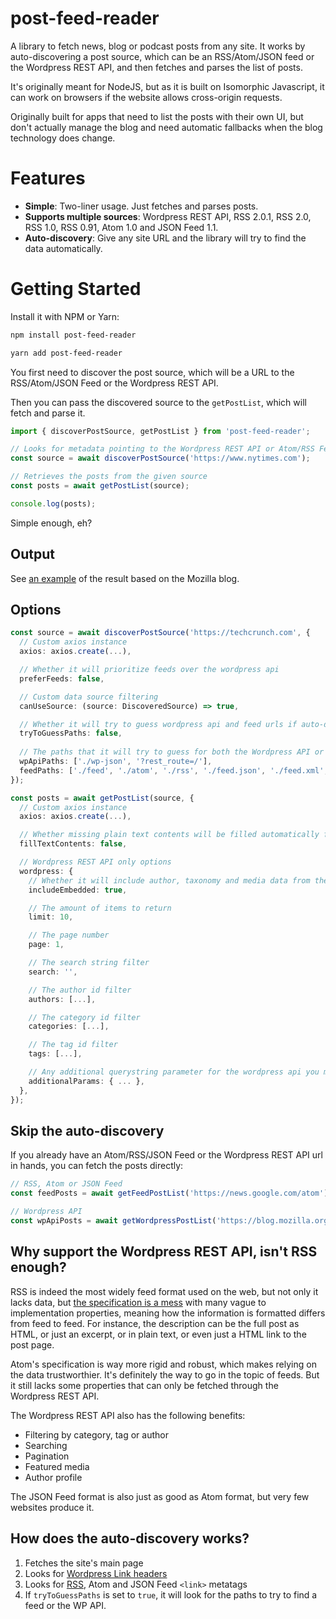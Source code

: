 # post-feed-reader

A library to fetch news, blog or podcast posts from any site.
It works by auto-discovering a post source, which can be an RSS/Atom/JSON feed or the Wordpress REST API, and then fetches and parses the list of posts.

It's originally meant for NodeJS, but as it is built on Isomorphic Javascript, it can work on browsers if the website allows cross-origin requests.

Originally built for apps that need to list the posts with their own UI, but don't actually manage the blog and need automatic fallbacks when the blog technology does change.

# Features
- **Simple**: Two-liner usage. Just fetches and parses posts.
- **Supports multiple sources**: Wordpress REST API, RSS 2.0.1, RSS 2.0, RSS 1.0, RSS 0.91, Atom 1.0 and JSON Feed 1.1.
- **Auto-discovery**: Give any site URL and the library will try to find the data automatically.

# Getting Started

Install it with NPM or Yarn:

```sh
npm install post-feed-reader
```
```sh
yarn add post-feed-reader
```

You first need to discover the post source, which will be a URL to the RSS/Atom/JSON Feed or the Wordpress REST API.

Then you can pass the discovered source to the `getPostList`, which will fetch and parse it.

```ts
import { discoverPostSource, getPostList } from 'post-feed-reader';

// Looks for metadata pointing to the Wordpress REST API or Atom/RSS Feeds
const source = await discoverPostSource('https://www.nytimes.com');

// Retrieves the posts from the given source
const posts = await getPostList(source);

console.log(posts);
```

Simple enough, eh?

## Output

See [an example](https://gist.github.com/Guichaguri/f3d67ae99aeb9ca20fd5a19fafeb1afb) of the result based on the Mozilla blog.

## Options

```ts
const source = await discoverPostSource('https://techcrunch.com', {
  // Custom axios instance
  axios: axios.create(...),

  // Whether it will prioritize feeds over the wordpress api
  preferFeeds: false,

  // Custom data source filtering
  canUseSource: (source: DiscoveredSource) => true,

  // Whether it will try to guess wordpress api and feed urls if auto-discovery doesn't work
  tryToGuessPaths: false,
  
  // The paths that it will try to guess for both the Wordpress API or the RSS/Atom/JSON feed
  wpApiPaths: ['./wp-json', '?rest_route=/'],
  feedPaths: ['./feed', './atom', './rss', './feed.json', './feed.xml', '?feed=atom'],
});

const posts = await getPostList(source, {
  // Custom axios instance
  axios: axios.create(...),

  // Whether missing plain text contents will be filled automatically from html contents
  fillTextContents: false,

  // Wordpress REST API only options
  wordpress: {
    // Whether it will include author, taxonomy and media data from the wordpress api
    includeEmbedded: true,

    // The amount of items to return
    limit: 10,

    // The page number
    page: 1,

    // The search string filter
    search: '',

    // The author id filter
    authors: [...],

    // The category id filter
    categories: [...],

    // The tag id filter
    tags: [...],

    // Any additional querystring parameter for the wordpress api you may want to include
    additionalParams: { ... },
  },
});
```

## Skip the auto-discovery

If you already have an Atom/RSS/JSON Feed or the Wordpress REST API url in hands, you can fetch the posts directly:
```ts
// RSS, Atom or JSON Feed
const feedPosts = await getFeedPostList('https://news.google.com/atom');

// Wordpress API
const wpApiPosts = await getWordpressPostList('https://blog.mozilla.org/en/wp-json/');
```

## Why support the Wordpress REST API, isn't RSS enough?

RSS is indeed the most widely feed format used on the web, but not only it lacks data, but [the specification is a mess](https://www.xml.com/pub/a/2002/12/18/dive-into-xml.html) with many vague to implementation properties, meaning how the information is formatted differs from feed to feed. For instance, the description can be the full post as HTML, or just an excerpt, or in plain text, or even just a HTML link to the post page.

Atom's specification is way more rigid and robust, which makes relying on the data trustworthier. It's definitely the way to go in the topic of feeds. But it still lacks some properties that can only be fetched through the Wordpress REST API.

The Wordpress REST API also has the following benefits:
- Filtering by category, tag or author
- Searching
- Pagination
- Featured media
- Author profile 

The JSON Feed format is also just as good as Atom format, but very few websites produce it.

## How does the auto-discovery works?

1. Fetches the site's main page
2. Looks for [Wordpress Link headers](https://developer.wordpress.org/rest-api/using-the-rest-api/discovery/#link-header)
3. Looks for [RSS](https://www.rssboard.org/rss-autodiscovery), Atom and JSON Feed `<link>` metatags
4. If `tryToGuessPaths` is set to `true`, it will look for the paths to try to find a feed or the WP API.

